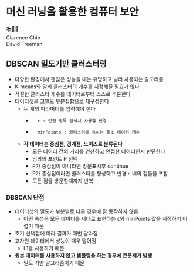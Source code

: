 # 머신 러닝을 활용한 컴퓨터 보안
📚📕📖  
Clarence Chio  
David Freeman  
  
## DBSCAN 밀도기반 클러스터링  
- 다양한 환경에서 괜찮은 성능을 내는 유명하고 널리 사용되는 알고리즘  
- K-means와 달리 클러스터의 개수를 지정해줄 필요가 없다  
- 적절한 클러스터 개수를 데이터로부터 스스로 추론한다  
- 데이터셋을 고밀도 부분집합으로 재구성한다  
  - 두 개의 파라미터를 입력해야 한다
    -       ε : 인접 항목 탐색시 사용할 반경  
    -       minPoints : 클러스터에 속하는 최소 데이터 개수  
  - __각 데이터는 중심점, 경계점, 노이즈로 분류된다__  
    - 모든 데이터 간의 거리를 연산하고 인접한 데이터인지 판단한다  
    - 임의의 포인트 P 선택  
    - P가 중심점이 아니라면 방문표시후 continue  
    - P가 중심점이라면 클러스터를 형성하고 반경 ε 내의 점들을 포함  
    - 모든 점을 방문할때까지 반복  
  
### DBSCAN 단점    
- 데이터셋의 밀도가 부분별로 다른 경우에 잘 동작하지 않음  
  - 어떤 속성은 모든 데이터를 제대로 표현하는 ε와 minPoints 값을 지정하기 어렵기 때문  
- 초기 선택점에 따라 결과가 매번 달라짐  
- 고차원 데이터에서 성능이 매우 떨어짐  
  - L1을 사용하기 때문  
- __원본 데이터를 사용하지 않고 샘플링을 하는 경우에 큰문제가 발생__  
  - 밀도 기반 알고리즘이기 때문  
